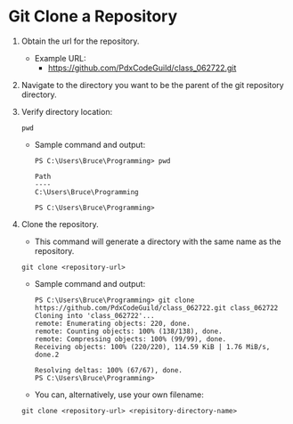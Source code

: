 # Git Clone a Repository

1. Obtain the url for the repository.
    * Example URL:
        * https://github.com/PdxCodeGuild/class_062722.git

1. Navigate to the directory you want to be the parent of the git repository directory.

1. Verify directory location:  
    ```
    pwd
    ```
    * Sample command and output:
        ```
        PS C:\Users\Bruce\Programming> pwd

        Path
        ----
        C:\Users\Bruce\Programming

        PS C:\Users\Bruce\Programming>
        ```

1. Clone the repository.
    * This command will generate a directory with the same name as the repository.
    ```
    git clone <repository-url>
    ```
    * Sample command and output:  
        ```
        PS C:\Users\Bruce\Programming> git clone https://github.com/PdxCodeGuild/class_062722.git class_062722
        Cloning into 'class_062722'...
        remote: Enumerating objects: 220, done.
        remote: Counting objects: 100% (138/138), done.
        remote: Compressing objects: 100% (99/99), done.
        Receiving objects: 100% (220/220), 114.59 KiB | 1.76 MiB/s, done.2

        Resolving deltas: 100% (67/67), done.
        PS C:\Users\Bruce\Programming>
        ```
    * You can, alternatively, use your own filename:
    ```
    git clone <repository-url> <repisitory-directory-name>
    ```

